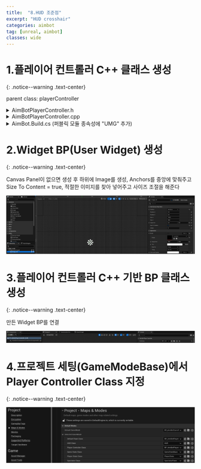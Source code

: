 ```yaml
---
title:  "8.HUD 조준점"
excerpt: "HUD crosshair"
categories: aimbot
tag: [unreal, aimbot]
classes: wide
---
```


# 1.플레이어 컨트롤러 C++ 클래스 생성
{: .notice--warning .text-center}

parent class: playerController

<details>
<summary>AimBotPlayerController.h</summary>
<div markdown="1">

```cpp
#pragma once

#include "CoreMinimal.h"
#include "GameFramework/PlayerController.h"
#include "AimBotPlayerController.generated.h"

UCLASS()
class AIMBOT_API AAimBotPlayerController : public APlayerController
{
	GENERATED_BODY()

protected:
	virtual void BeginPlay() override;

private:
	UPROPERTY(EditAnywhere)
	TSubclassOf<class UUserWidget> HUDClass;

	UPROPERTY()
	UUserWidget* HUD;
};
```

</div>
</details>

<details>
<summary>AimBotPlayerController.cpp</summary>
<div markdown="1">

```cpp
#include "AimBotPlayerController.h"
#include "Blueprint/UserWidget.h"

void AAimBotPlayerController::BeginPlay()
{
    Super::BeginPlay();

    HUD = CreateWidget(this, HUDClass);
    if (HUD != nullptr)
    {
        HUD->AddToViewport();
    }
}
```

</div>
</details>

<details>
<summary>AimBot.Build.cs (퍼블릭 모듈 종속성에 "UMG" 추가)</summary>
<div markdown="1">

```cs
using UnrealBuildTool;

public class AimBot : ModuleRules
{
	public AimBot(ReadOnlyTargetRules Target) : base(Target)
	{
		PCHUsage = PCHUsageMode.UseExplicitOrSharedPCHs;
	
		PublicDependencyModuleNames.AddRange(new string[] { "Core", "CoreUObject", "Engine", "InputCore", "UMG" });

		PrivateDependencyModuleNames.AddRange(new string[] {  });
	}
}
```

</div>
</details>

# 2.Widget BP(User Widget) 생성
{: .notice--warning .text-center}

Canvas Panel이 없으면 생성 후 하위에 Image를 생성, Anchors를 중앙에 맞춰주고 Size To Content = true, 적절한 이미지를 찾아 넣어주고 사이즈 조절을 해준다

<img src="/img/unreal/aimbot/8_crosshair/wbp.png"/>

# 3.플레이어 컨트롤러 C++ 기반 BP 클래스 생성
{: .notice--warning .text-center}

만든 Widget BP를 연결

<img src="/img/unreal/aimbot/8_crosshair/controllerBP.png"/>

# 4.프로젝트 세팅(GameModeBase)에서 Player Controller Class 지정
{: .notice--warning .text-center}

<img src="/img/unreal/aimbot/8_crosshair/projectSettings.png"/>